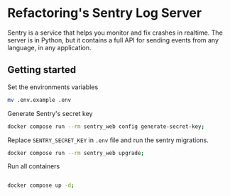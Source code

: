 # Refactoring's Sentry Log Server

Sentry is a service that helps you monitor and fix crashes in realtime. The server is in Python, but it contains a full API for sending events from any language, in any application.

## Getting started

Set the environments variables

```sh
mv .env.example .env
```

Generate Sentry's secret key

```sh
docker compose run --rm sentry_web config generate-secret-key;
```

Replace ```SENTRY_SECRET_KEY``` in ```.env``` file and run the sentry migrations.

```sh
docker compose run --rm sentry_web upgrade;
```

Run all containers

```sh

docker compose up -d;
```
